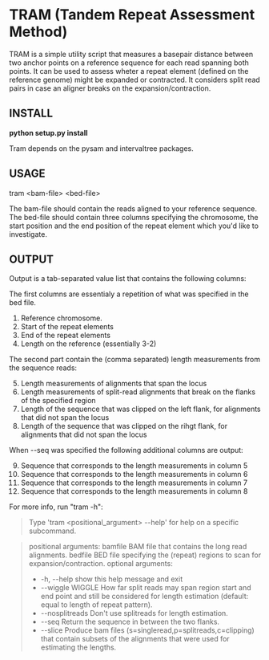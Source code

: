 # TRAM (Tandem Repeat Assessment Method)

TRAM is a simple utility script that measures a basepair distance between two anchor points on a reference sequence for each read spanning both points.
It can be used to assess wheter a repeat element (defined on the reference genome) might be expanded or contracted.
It considers split read pairs in case an aligner breaks on the expansion/contraction.

## INSTALL

**python setup.py install**

Tram depends on the pysam and intervaltree packages.

## USAGE

tram &lt;bam-file&gt; &lt;bed-file&gt;

The bam-file should contain the reads aligned to your reference sequence.
The bed-file should contain three columns specifying the chromosome, the start position and the end position of the repeat element which you'd like to investigate.

## OUTPUT
Output is a tab-separated value list that contains the following columns:

The first columns are essentialy a repetition of what was specified in the bed file.

1. Reference chromosome.
2. Start of the repeat elements
3. End of the repeat elements
4. Length on the reference (essentially 3-2)

The second part contain the (comma separated) length measurements from the sequence reads:

5. Length measurements of alignments that span the locus
6. Length measurements of split-read alignments that break on the flanks of the specified region
7. Length of the sequence that was clipped on the left flank, for alignments that did not span the locus
8. Length of the sequence that was clipped on the rihgt flank, for alignments that did not span the locus

When --seq was specified the following additional columns are output:

9. Sequence that corresponds to the length measurements in column 5
10. Sequence that corresponds to the length measurements in column 6
11. Sequence that corresponds to the length measurements in column 7
12. Sequence that corresponds to the length measurements in column 8

For more info, run "tram -h":

>Type 'tram <positional_argument> --help' for help on a specific subcommand.

>positional arguments:
  bamfile          BAM file that contains the long read alignments.
  bedfile          BED file specifying the (repeat) regions to scan for
                   expansion/contraction.
>optional arguments:
> * -h, --help       show this help message and exit
> * --wiggle WIGGLE  How far split reads may span region start and end point and
                   still be considered for length estimation (default: equal
                   to length of repeat pattern).
> * --nosplitreads   Don't use splitreads for length estimation.
> * --seq            Return the sequence in between the two flanks.
> * --slice          Produce bam files (s=singleread,p=splitreads,c=clipping)
                   that contain subsets of the alignments that were used for
                   estimating the lengths.